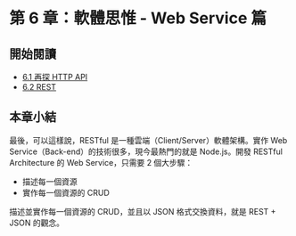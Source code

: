 # 第 6 章：軟體思惟 - Web Service 篇

## 開始閱讀

  * [6.1 再探 HTTP API](1-http-api.md)
  * [6.2 REST](2-rest.md)

## 本章小結

最後，可以這樣說，RESTful 是一種雲端（Client/Server）軟體架構。實作 Web Service（Back-end）的技術很多，現今最熱門的就是 Node.js。開發 RESTful Architecture 的 Web Service，只需要 2 個大步驟：

- 描述每一個資源
- 實作每一個資源的 CRUD

描述並實作每一個資源的 CRUD，並且以 JSON 格式交換資料，就是 REST + JSON 的觀念。